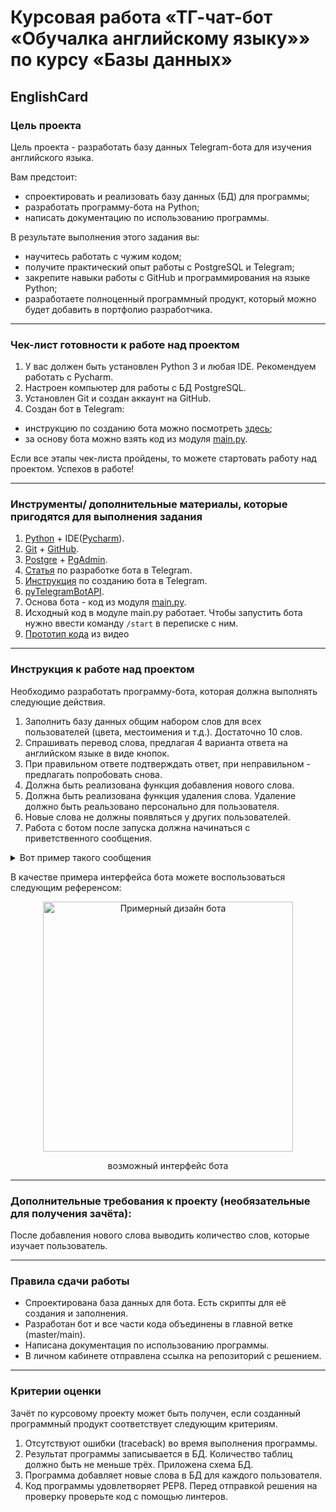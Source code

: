 # Курсовая работа «ТГ-чат-бот «Обучалка английскому языку»» по курсу «Базы данных»

## EnglishCard

### Цель проекта

Цель проекта - разработать базу данных Telegram-бота для изучения английского языка.  

Вам предстоит:
- спроектировать и реализовать базу данных (БД) для программы;
- разработать программу-бота на Python;
- написать документацию по использованию программы.

В результате выполнения этого задания вы:
- научитесь работать с чужим кодом;
- получите практический опыт работы с PostgreSQL и Telegram;
- закрепите навыки работы с GitHub и программирования на языке Python;
- разработаете полноценный программный продукт, который можно будет добавить в портфолио разработчика.

------

### Чек-лист готовности к работе над проектом

1. У вас должен быть установлен Python 3 и любая IDE. Рекомендуем работать с Pycharm.
2. Настроен компьютер для работы с БД PostgreSQL.
3. Установлен Git и создан аккаунт на GitHub.
4. Cоздан бот в Telegram:
- инструкцию по созданию бота можно посмотреть [здесь](https://lifehacker.ru/kak-sozdat-bota-v-telegram/);
- за основу бота можно взять код из модуля [main.py](https://github.com/netology-code/sqlpy-diplom/blob/main/main.py).

Если все этапы чек-листа пройдены, то можете стартовать работу над проектом. Успехов в работе!

------

### Инструменты/ дополнительные материалы, которые пригодятся для выполнения задания

1. [Python](https://www.python.org/) + IDE([Pycharm](https://www.jetbrains.com/ru-ru/pycharm/download)).
2. [Git](https://git-scm.com/) + [GitHub](https://github.com/).
3. [Postgre](https://www.postgresql.org/) + [PgAdmin](https://www.pgadmin.org/).
4. [Статья](https://habr.com/ru/post/580408/) по разработке бота в Telegram.
5. [Инструкция](https://lifehacker.ru/kak-sozdat-bota-v-telegram/) по созданию бота в Telegram.
6. [pyTelegramBotAPI](https://pypi.org/project/pyTelegramBotAPI/).
7. Основа бота - код из модуля [main.py](https://github.com/netology-code/sqlpy-diplom/blob/main/main.py).
8. Исходный код в модуле main.py работает. Чтобы запустить бота нужно ввести команду `/start` в переписке с ним.
9. [Прототип кода](https://github.com/netology-code/sqlpy-diplom/blob/main/guide_bot1.py) из видео

------

### Инструкция к работе над проектом

Необходимо разработать программу-бота, которая должна выполнять следующие действия.
1. Заполнить базу данных общим набором слов для всех пользователей (цвета, местоимения и т.д.). Достаточно 10 слов.
2. Спрашивать перевод слова, предлагая 4 варианта ответа на английском языке в виде кнопок.
3. При правильном ответе подтверждать ответ, при неправильном - предлагать попробовать снова.
4. Должна быть реализована функция добавления нового слова.
5. Должна быть реализована функция удаления слова. Удаление должно быть реальзовано персонально для пользователя.
6. Новые слова не должны появляться у других пользователей.
7. Работа с ботом после запуска должна начинаться с приветственного сообщения. 
<details>
  <summary>Вот пример такого сообщения</summary>
  
  Привет 👋
  Давай попрактикуемся в английском языке. Тренировки можешь проходить в удобном для себя темпе. 

  У тебя есть возможность использовать тренажёр, как конструктор, и собирать свою собственную базу для обучения. Для этого воспрользуйся инструментами:
  - добавить слово ➕,
  - удалить слово 🔙.

  Ну что, начнём ⬇️
</details>

В качестве примера интерфейса бота можете воспользоваться следующим референсом:

<div align="center">
  <img src="https://github.com/netology-code/sqlpy-diplom/blob/main/Screenshot.png" width="400" alt="Примерный дизайн бота"/>
  <p>возможный интерфейс бота</p>
</div>

-----
  
### Дополнительные требования к проекту (необязательные для получения зачёта):  

После добавления нового слова выводить количество слов, которые изучает пользователь.

------

### Правила сдачи работы

- Спроектирована база данных для бота. Есть скрипты для её создания и заполнения. 
- Разработан бот и все части кода объединены в главной ветке (master/main).
- Написана документация по использованию программы.
- В личном кабинете отправлена ссылка на репозиторий с решением.

------

### Критерии оценки

Зачёт по курсовому проекту может быть получен, если созданный программный продукт соответствует следующим критериям.

1. Отсутствуют ошибки (traceback) во время выполнения программы.
2. Результат программы записывается в БД. Количество таблиц должно быть не меньше трёх. Приложена схема БД.
3. Программа добавляет новые слова в БД для каждого пользователя.
4. Код программы удовлетворяет PEP8. Перед отправкой решения на проверку проверьте код с помощью линтеров.
